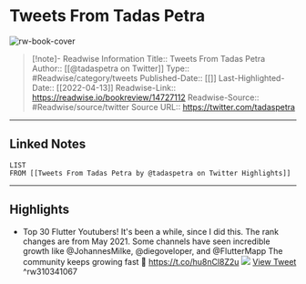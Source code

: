 # Tweets From Tadas Petra

![rw-book-cover](https://pbs.twimg.com/profile_images/1799810491470028801/7hTyg0NP.jpg)
<br>
>[!note]- Readwise Information
>Title:: Tweets From Tadas Petra
>Author:: [[@tadaspetra on Twitter]]
>Type:: #Readwise/category/tweets
>Published-Date:: [[]]
>Last-Highlighted-Date:: [[2022-04-13]]
>Readwise-Link:: https://readwise.io/bookreview/14727112
>Readwise-Source:: #Readwise/source/twitter
>Source URL:: https://twitter.com/tadaspetra
--- 

## Linked Notes
```dataview
LIST
FROM [[Tweets From Tadas Petra by @tadaspetra on Twitter Highlights]]
```

---

## Highlights
- Top 30 Flutter Youtubers!
  It's been a while, since I did this. The rank changes are from May 2021. Some channels have seen incredible growth like @JohannesMilke, @diegoveloper, and @FlutterMapp
  The community keeps growing fast 🚀 https://t.co/hu8nCl8Z2u
  ![](https://pbs.twimg.com/media/FBaz6N8WUAEKhlC.png) [View Tweet](https://readwise.io/open/310341067) ^rw310341067
